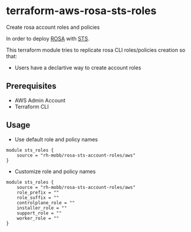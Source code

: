 # terraform-aws-rosa-sts-roles

Create rosa account roles and policies

In order to deploy [ROSA](https://docs.openshift.com/rosa/welcome/index.html) with [STS](https://docs.openshift.com/rosa/rosa_planning/rosa-sts-aws-prereqs.html). 

This terraform module tries to replicate rosa CLI roles/policies creation so that:

* Users have a declartive way to create account roles

## Prerequisites

* AWS Admin Account
* Terraform CLI

## Usage

* Use default role and policy names

```
module sts_roles {
    source = "rh-mobb/rosa-sts-account-roles/aws"    
}
```

* Customize role and policy names

```
module sts_roles {
    source = "rh-mobb/rosa-sts-account-roles/aws"
    role_prefix = ""
    role_suffix = ""
    controlplane_role = ""
    installer_role = ""
    support_role = ""
    worker_role = ""
}
```
